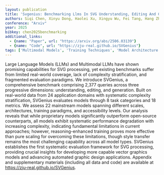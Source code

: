 ```yaml
---
layout: publication
title: 'Svgenius: Benchmarking Llms In SVG Understanding, Editing And Generation'
authors: Siqi Chen, Xinyu Dong, Haolei Xu, Xingyu Wu, Fei Tang, Hang Zhang, Yuchen Yan, Linjuan Wu, Wenqi Zhang, Guiyang Hou, Yongliang Shen, Weiming Lu, Yueting Zhuang
conference: "Arxiv"
year: 2025
bibkey: chen2025benchmarking
additional_links:
  - {name: "Paper", url: "https://arxiv.org/abs/2506.03139"}
  - {name: "Code", url: "https://zju-real.github.io/SVGenius"}
tags: ['Multimodal Models', 'Training Techniques', 'Model Architecture', 'Tools', 'Reinforcement Learning', 'RAG', 'Has Code', 'Applications']
---
```

Large Language Models (LLMs) and Multimodal LLMs have shown promising capabilities for SVG processing, yet existing benchmarks suffer from limited real-world coverage, lack of complexity stratification, and fragmented evaluation paradigms. We introduce SVGenius, a comprehensive benchmark comprising 2,377 queries across three progressive dimensions: understanding, editing, and generation. Built on real-world data from 24 application domains with systematic complexity stratification, SVGenius evaluates models through 8 task categories and 18 metrics. We assess 22 mainstream models spanning different scales, architectures, training paradigms, and accessibility levels. Our analysis reveals that while proprietary models significantly outperform open-source counterparts, all models exhibit systematic performance degradation with increasing complexity, indicating fundamental limitations in current approaches; however, reasoning-enhanced training proves more effective than pure scaling for overcoming these limitations, though style transfer remains the most challenging capability across all model types. SVGenius establishes the first systematic evaluation framework for SVG processing, providing crucial insights for developing more capable vector graphics models and advancing automated graphic design applications. Appendix and supplementary materials (including all data and code) are available at https://zju-real.github.io/SVGenius.
